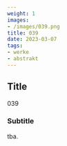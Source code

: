 ```yaml
---
weight: 1
images:
- /images/039.png
title: 039
date: 2023-03-07
tags:
- werke
- abstrakt
---
```


## Title
039

### Subtitle
tba.